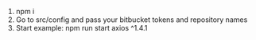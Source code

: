 1. npm i
2. Go to src/config and pass your bitbucket tokens and repository names
3. Start example: npm run start axios ^1.4.1
